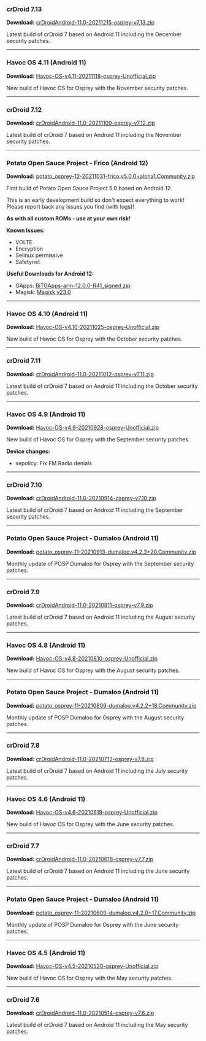 ### crDroid 7.13

**Download:** [crDroidAndroid-11.0-20211215-osprey-v7.13.zip](https://sourceforge.net/projects/chil360-android/files/crdroid-7.x/osprey/crDroidAndroid-11.0-20211215-osprey-v7.13.zip/download)

Latest build of crDroid 7 based on Android 11 including the December security patches.

<hr>

### Havoc OS 4.11 (Android 11)

**Download:** [Havoc-OS-v4.11-20211118-osprey-Unofficial.zip](https://sourceforge.net/projects/chil360-android/files/havoc-4.x/osprey/Havoc-OS-v4.11-20211118-osprey-Unofficial.zip/download)

New build of Havoc OS for Osprey with the November security patches.

<hr>

### crDroid 7.12

**Download:** [crDroidAndroid-11.0-20211109-osprey-v7.12.zip](https://sourceforge.net/projects/chil360-android/files/crdroid-7.x/osprey/crDroidAndroid-11.0-20211109-osprey-v7.12.zip/download)

Latest build of crDroid 7 based on Android 11 including the November security patches.

<hr>

### Potato Open Sauce Project - Frico (Android 12)

**Download:** [potato_osprey-12-20211031-frico.v5.0.0+alpha1.Community.zip](https://sourceforge.net/projects/chil360-android/files/potato-twelve/osprey/potato_osprey-12-20211031-frico.v5.0.0+alpha1.Community.zip/download)

First build of Potato Open Sauce Project 5.0 based on Android 12.

This is an early development build so don't expect everything to work! Please report back any issues you find (with logs)!

**As with all custom ROMs - use at your own risk!**

**Known Issues:**
  - VOLTE
  - Encryption
  - Selinux permissive
  - Safetynet

**Useful Downloads for Android 12:**
  - GApps: [BiTGApps-arm-12.0.0-R41_signed.zip](https://downloads.bitgapps.org/GApps/arm/S/BiTGApps-arm-12.0.0-R41_signed.zip)
  - Magisk: [Magisk v23.0](https://github.com/topjohnwu/Magisk/releases)

<hr>

### Havoc OS 4.10 (Android 11)

**Download:** [Havoc-OS-v4.10-20211025-osprey-Unofficial.zip](https://sourceforge.net/projects/chil360-android/files/havoc-4.x/osprey/Havoc-OS-v4.10-20211025-osprey-Unofficial.zip/download)

New build of Havoc OS for Osprey with the October security patches.

<hr>

### crDroid 7.11

**Download:** [crDroidAndroid-11.0-20211012-osprey-v7.11.zip](https://sourceforge.net/projects/chil360-android/files/crdroid-7.x/osprey/crDroidAndroid-11.0-20211012-osprey-v7.11.zip/download)

Latest build of crDroid 7 based on Android 11 including the October security patches.

<hr>

### Havoc OS 4.9 (Android 11)

**Download:** [Havoc-OS-v4.9-20210928-osprey-Unofficial.zip](https://sourceforge.net/projects/chil360-android/files/havoc-4.x/osprey/Havoc-OS-v4.9-20210928-osprey-Unofficial.zip/download)

New build of Havoc OS for Osprey with the September security patches.

**Device changes:**

  - sepolicy: Fix FM Radio denials

<hr>

### crDroid 7.10

**Download:** [crDroidAndroid-11.0-20210914-osprey-v7.10.zip](https://sourceforge.net/projects/chil360-android/files/crdroid-7.x/osprey/crDroidAndroid-11.0-20210914-osprey-v7.10.zip/download)

Latest build of crDroid 7 based on Android 11 including the September security patches.

<hr>

### Potato Open Sauce Project - Dumaloo (Android 11)

**Download:** [potato_osprey-11-20210913-dumaloo.v4.2.3+20.Community.zip](https://sourceforge.net/projects/chil360-android/files/potato-eleven/osprey/potato_osprey-11-20210913-dumaloo.v4.2.3+20.Community.zip/download)

Monthly update of POSP Dumaloo for Osprey with the September security patches.

<hr>

### crDroid 7.9

**Download:** [crDroidAndroid-11.0-20210811-osprey-v7.9.zip](https://sourceforge.net/projects/chil360-android/files/crdroid-7.x/osprey/crDroidAndroid-11.0-20210811-osprey-v7.9.zip/download)

Latest build of crDroid 7 based on Android 11 including the August security patches.

<hr>

### Havoc OS 4.8 (Android 11)

**Download:** [Havoc-OS-v4.8-20210810-osprey-Unofficial.zip](https://sourceforge.net/projects/chil360-android/files/havoc-4.x/osprey/Havoc-OS-v4.8-20210810-osprey-Unofficial.zip/download)

New build of Havoc OS for Osprey with the August security patches.

<hr>

### Potato Open Sauce Project - Dumaloo (Android 11)

**Download:** [potato_osprey-11-20210809-dumaloo.v4.2.2+18.Community.zip](https://sourceforge.net/projects/chil360-android/files/potato-eleven/osprey/potato_osprey-11-20210809-dumaloo.v4.2.2+18.Community.zip/download)

Monthly update of POSP Dumaloo for Osprey with the August security patches.

<hr>

### crDroid 7.8

**Download:** [crDroidAndroid-11.0-20210713-osprey-v7.8.zip](https://sourceforge.net/projects/chil360-android/files/crdroid-7.x/osprey/crDroidAndroid-11.0-20210713-osprey-v7.8.zip/download)

Latest build of crDroid 7 based on Android 11 including the July security patches.

<hr>

### Havoc OS 4.6 (Android 11)

**Download:** [Havoc-OS-v4.6-20210619-osprey-Unofficial.zip](https://sourceforge.net/projects/chil360-android/files/havoc-4.x/osprey/Havoc-OS-v4.6-20210619-osprey-Unofficial.zip/download)

New build of Havoc OS for Osprey with the June security patches.

<hr>

### crDroid 7.7

**Download:** [crDroidAndroid-11.0-20210618-osprey-v7.7.zip](https://sourceforge.net/projects/chil360-android/files/crdroid-7.x/osprey/crDroidAndroid-11.0-20210618-osprey-v7.7.zip/download)

Latest build of crDroid 7 based on Android 11 including the June security patches.

<hr>

### Potato Open Sauce Project - Dumaloo (Android 11)

**Download:** [potato_osprey-11-20210609-dumaloo.v4.2.0+17.Community.zip](https://sourceforge.net/projects/chil360-android/files/potato-eleven/osprey/potato_osprey-11-20210609-dumaloo.v4.2.0+17.Community.zip/download)

Monthly update of POSP Dumaloo for Osprey with the June security patches.

<hr>

### Havoc OS 4.5 (Android 11)

**Download:** [Havoc-OS-v4.5-20210520-osprey-Unofficial.zip](https://sourceforge.net/projects/chil360-android/files/havoc-4.x/osprey/Havoc-OS-v4.5-20210520-osprey-Unofficial.zip/download)

New build of Havoc OS for Osprey with the May security patches.

<hr>

### crDroid 7.6

**Download:** [crDroidAndroid-11.0-20210514-osprey-v7.6.zip](https://sourceforge.net/projects/chil360-android/files/crdroid-7.x/osprey/crDroidAndroid-11.0-20210514-osprey-v7.6.zip/download)

Latest build of crDroid 7 based on Android 11 including the May security patches.